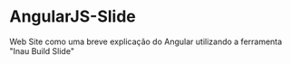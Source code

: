 # AngularJS-Slide
Web Site como uma breve explicação do Angular utilizando a ferramenta "Inau Build Slide"
